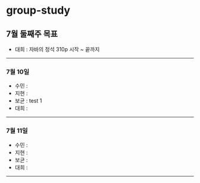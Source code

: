 # group-study
## 7월 둘째주 목표
- 대희 : 자바의 정석 310p 시작 ~ 끝까지
 ---
### 7월 10일
- 수민 :
- 지현 : 
- 보균 : test 1
- 대희 : 
---
### 7월 11일
- 수민 :
- 지현 :
- 보균 :
- 대희 :
---

